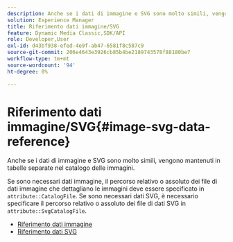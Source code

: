```yaml
---
description: Anche se i dati di immagine e SVG sono molto simili, vengono mantenuti in tabelle separate nel catalogo delle immagini.
solution: Experience Manager
title: Riferimento dati immagine/SVG
feature: Dynamic Media Classic,SDK/API
role: Developer,User
exl-id: d43bf938-efed-4e9f-ab47-6581f8c587c9
source-git-commit: 206e4643e3926cb85b4be2189743578f88180be7
workflow-type: tm+mt
source-wordcount: '94'
ht-degree: 0%

---
```


# Riferimento dati immagine/SVG{#image-svg-data-reference}

Anche se i dati di immagine e SVG sono molto simili, vengono mantenuti in tabelle separate nel catalogo delle immagini.

Se sono necessari dati immagine, il percorso relativo o assoluto dei file di dati immagine che dettagliano le immagini deve essere specificato in `attribute::CatalogFile`. Se sono necessari dati SVG, è necessario specificare il percorso relativo o assoluto dei file di dati SVG in `attribute::SvgCatalogFile`.

* [Riferimento dati immagine](c-image-data-reference/c-image-data-reference.md)
* [Riferimento dati SVG](c-svg-data-reference/c-svg-data-reference.md)
